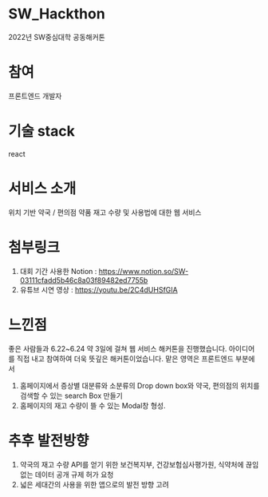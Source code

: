 # SW_Hackthon
2022년 SW중심대학 공동해커톤

# 참여
프론트엔드 개발자

# 기술 stack
react

# 서비스 소개
위치 기반 약국 / 편의점 약품 재고 수량 및 사용법에 대한 웹 서비스

# 첨부링크 
1. 대회 기간 사용한 Notion : https://www.notion.so/SW-03111cfadd5b46c8a03f89482ed7755b
2. 유튜브 시연 영상 : https://youtu.be/2C4dUHSfGIA

# 느낀점
좋은 사람들과 6.22~6.24 약 3일에 걸쳐 웹 서비스 해커톤을 진행했습니다. 아이디어를 직접 내고 참여하여 더욱 뜻깊은 해커톤이었습니다. 
맡은 영역은 프론트엔드 부분에서 
1. 홈페이지에서 증상별 대분류와 소분류의 Drop down box와 약국, 편의점의 위치를 검색할 수 있는 search Box 만들기
2. 홈페이지의 재고 수량이 뜰 수 있는 Modal창 형성.

# 추후 발전방향
1. 약국의 재고 수량 API를 얻기 위한 보건복지부, 건강보험심사평가원, 식약처에 끊임 없는 데이터 공개 규제 허가 요청
2. 넓은 세대간의 사용을 위한 앱으로의 발전 방향 고려
